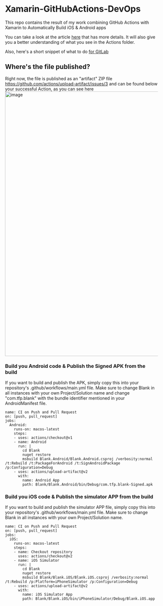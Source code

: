 # Xamarin-GitHubActions-DevOps
 This repo contains the result of my work combining GitHub Actions with Xamarin to Automatically Build iOS & Android apps

You can take a look at the article [here](https://levelup.gitconnected.com/using-github-actions-with-ios-and-android-xamarin-apps-693a93b48a61?source=friends_link&sk=cd81773f2e5a5931ae49c9362b4db795) that has more details. It will also give you a better understanding of what you see in the Actions folder.

Also, here's a short snippet of what to do [for GitLab](https://stackoverflow.com/questions/42757115/has-anyone-successfully-built-xamarin-forms-with-gitlab-ci/63233029#63233029)

## Where's the file published? 

Right now, the file is published as an "artifact" ZIP file https://github.com/actions/upload-artifact/issues/3 and can be found below your successful Action, as you can see here
<img width="871" alt="image" src="https://user-images.githubusercontent.com/8262287/116001770-38336f00-a5c4-11eb-8857-9121c3f5774e.png">


### Build you Android code & Publish the Signed APK from the build

If you want to build and publish the APK, simply copy this into your repository's .github/workflows/main.yml file.
Make sure to change Blank in all instances with your own Project/Solution name and change "com.tfp.blank" with the bundle identifier mentioned in your AndroidManifest file.

```
name: CI on Push and Pull Request
on: [push, pull_request]
jobs:
  Android:
    runs-on: macos-latest    
    steps:
    - uses: actions/checkout@v1      
    - name: Android
      run: |
        cd Blank
        nuget restore
        msbuild Blank.Android/Blank.Android.csproj /verbosity:normal /t:Rebuild /t:PackageForAndroid /t:SignAndroidPackage /p:Configuration=Debug 
    - uses: actions/upload-artifact@v2
      with:
        name: Android App
        path: Blank/Blank.Android/bin/Debug/com.tfp.blank-Signed.apk        
```

### Build you iOS code & Publish the simulator APP from the build

If you want to build and publish the simulator APP file, simply copy this into your repository's .github/workflows/main.yml file.
Make sure to change Blank in all instances with your own Project/Solution name.

```
name: CI on Push and Pull Request
on: [push, pull_request]
jobs:
  iOS:
    runs-on: macos-latest    
    steps:
    - name: Checkout repository
      uses: actions/checkout@v2        
    - name: iOS Simulator
      run: |
        cd Blank
        nuget restore
        msbuild Blank/Blank.iOS/Blank.iOS.csproj /verbosity:normal /t:Rebuild /p:Platform=iPhoneSimulator /p:Configuration=Debug        
    - uses: actions/upload-artifact@v2
      with:
        name: iOS Simulator App
        path: Blank/Blank.iOS/bin/iPhoneSimulator/Debug/Blank.iOS.app        
```
